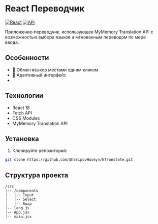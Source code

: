# React Переводчик

[![React](https://img.shields.io/badge/React-18.2.0-blue)](https://reactjs.org/)
[![API](https://img.shields.io/badge/API-MyMemory%20Translate-green)](https://mymemory.translated.net/)

Приложение-переводчик, использующее MyMemory Translation API с возможностью выбора языков и мгновенным переводом по мере ввода.

## Особенности

- 🔄 Обмен языков местами одним кликом
- 📱 Адаптивный интерфейс
- 
## Технологии

- React 18
- Fetch API
- CSS Modules
- MyMemory Translation API

## Установка

1. Клонируйте репозиторий:
```bash
git clone https://github.com/SharipovHuseyn/hTranslate.git
```

## Структура проекта
```plaintext
/src
|-- /components
|   |-- Input
|   |-- Select
|   |-- Swap
|-- lang.js
|-- App.jsx
|-- main.jsx
